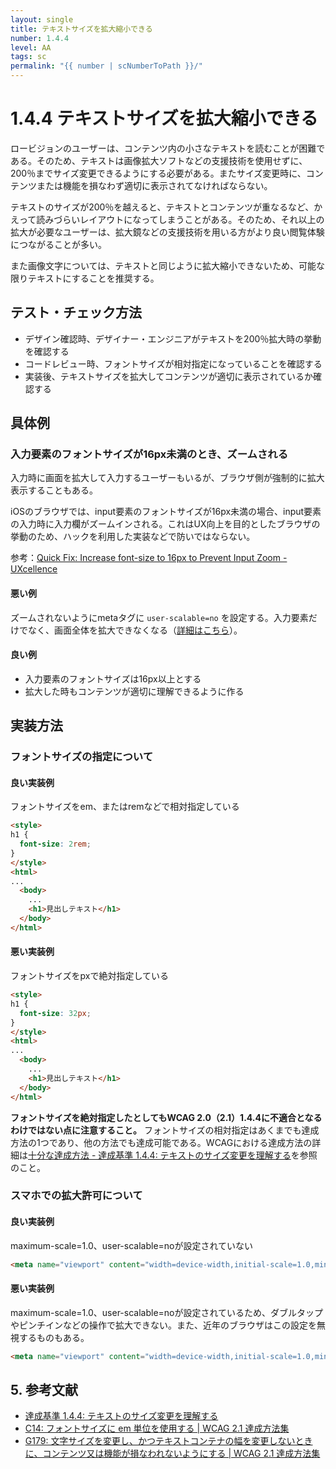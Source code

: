 ```yaml
---
layout: single
title: テキストサイズを拡大縮小できる
number: 1.4.4
level: AA
tags: sc
permalink: "{{ number | scNumberToPath }}/"
---
```


# 1.4.4 テキストサイズを拡大縮小できる

ロービジョンのユーザーは、コンテンツ内の小さなテキストを読むことが困難である。そのため、テキストは画像拡大ソフトなどの支援技術を使用せずに、200％までサイズ変更できるようにする必要がある。またサイズ変更時に、コンテンツまたは機能を損なわず適切に表示されてなければならない。

テキストのサイズが200％を越えると、テキストとコンテンツが重なるなど、かえって読みづらいレイアウトになってしまうことがある。そのため、それ以上の拡大が必要なユーザーは、拡大鏡などの支援技術を用いる方がより良い閲覧体験につながることが多い。

また画像文字については、テキストと同じように拡大縮小できないため、可能な限りテキストにすることを推奨する。

## テスト・チェック方法

- デザイン確認時、デザイナー・エンジニアがテキストを200％拡大時の挙動を確認する
- コードレビュー時、フォントサイズが相対指定になっていることを確認する
- 実装後、テキストサイズを拡大してコンテンツが適切に表示されているか確認する

## 具体例

### 入力要素のフォントサイズが16px未満のとき、ズームされる

入力時に画面を拡大して入力するユーザーもいるが、ブラウザ側が強制的に拡大表示することもある。

iOSのブラウザでは、input要素のフォントサイズが16px未満の場合、input要素の入力時に入力欄がズームインされる。これはUX向上を目的としたブラウザの挙動のため、ハックを利用した実装などで防いではならない。

参考：[Quick Fix: Increase font-size to 16px to Prevent Input Zoom - UXcellence](https://uxcellence.com/2014/fix-ios-input-zoom)

#### 悪い例

ズームされないようにmetaタグに `user-scalable=no` を設定する。入力要素だけでなく、画面全体を拡大できなくなる（[詳細はこちら](#悪い実装例-1)）。

#### 良い例

- 入力要素のフォントサイズは16px以上とする
- 拡大した時もコンテンツが適切に理解できるように作る

## 実装方法

### フォントサイズの指定について

#### 良い実装例

フォントサイズをem、またはremなどで相対指定している

```html
<style>
h1 {
  font-size: 2rem;
}
</style>
<html>
...
  <body>
    ...
    <h1>見出しテキスト</h1>
  </body>
</html>
```

#### 悪い実装例

フォントサイズをpxで絶対指定している

```html
<style>
h1 {
  font-size: 32px;
}
</style>
<html>
...
  <body>
    ...
    <h1>見出しテキスト</h1>
  </body>
</html>
```

**フォントサイズを絶対指定したとしてもWCAG 2.0（2.1）1.4.4に不適合となるわけではない点に注意すること。** フォントサイズの相対指定はあくまでも達成方法の1つであり、他の方法でも達成可能である。WCAGにおける達成方法の詳細は[十分な達成方法 - 達成基準 1.4.4: テキストのサイズ変更を理解する](https://waic.jp/docs/WCAG21/Understanding/resize-text.html#sufficient)を参照のこと。

### スマホでの拡大許可について

#### 良い実装例
maximum-scale=1.0、user-scalable=noが設定されていない

```html
<meta name="viewport" content="width=device-width,initial-scale=1.0,minimum-scale=1.0">
```

#### 悪い実装例

maximum-scale=1.0、user-scalable=noが設定されているため、ダブルタップやピンチインなどの操作で拡大できない。また、近年のブラウザはこの設定を無視するものもある。

```html
<meta name="viewport" content="width=device-width,initial-scale=1.0,minimum-scale=1.0,maximum-scale=1.0,user-scalable=no">
```

## 5. 参考文献

- [達成基準 1.4.4: テキストのサイズ変更を理解する](https://waic.jp/docs/WCAG21/Understanding/resize-text.html)
- [C14: フォントサイズに em 単位を使用する | WCAG 2.1 達成方法集](https://waic.jp/docs/WCAG21/Techniques/css/C14)
- [G179: 文字サイズを変更し、かつテキストコンテナの幅を変更しないときに、コンテンツ又は機能が損なわれないようにする | WCAG 2.1 達成方法集](https://waic.jp/docs/WCAG21/Techniques/general/G179)
